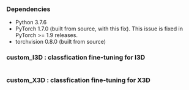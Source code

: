 ### Dependencies
* Python 3.7.6
* PyTorch 1.7.0 (built from source, with this fix). This issue is fixed in PyTorch >= 1.9 releases.
* torchvision 0.8.0 (built from source)

### custom_I3D : classfication fine-tuning for I3D
``` $ python train.py
```

### custom_X3D : classfication fine-tuning for X3D
``` $ python train.py
```
